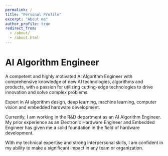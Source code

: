 ```yaml
---
permalink: /
title: "Personal Profile"
excerpt: "About me"
author_profile: true
redirect_from: 
  - /about/
  - /about.html
---
```


AI Algorithm Engineer
======
A competent and highly motivated AI Algorithm Engineer with comprehensive knowledge of new AI technologies, algorithms and products, with a passion for utilizing cutting-edge technologies to drive innovation and solve complex problems.

Expert in AI algorithm design, deep learning, machine learning, computer vision and embedded hardware development.

Currently, I am working in the R&D department as an AI Algorithm Engineer. My prior experience as an Electronic Hardware Engineer and Embedded Engineer has given me a solid foundation in the field of hardware development. 

With my technical expertise and strong interpersonal skills, I am confident in my ability to make a significant impact in any team or organization.
